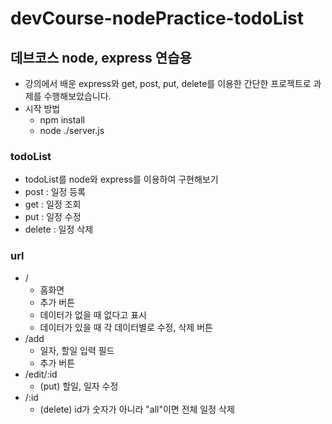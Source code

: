 # devCourse-nodePractice-todoList
## 데브코스 node, express 연습용
- 강의에서 배운 express와 get, post, put, delete를 이용한 간단한 프로젝트로 과제를 수행해보았습니다.
- 시작 방법
  - npm install
  - node ./server.js

### todoList
- todoList를 node와 express를 이용하여 구현해보기
- post : 일정 등록
- get : 일정 조회
- put : 일정 수정
- delete : 일정 삭제

### url
- /
  - 홈화면
  - 추가 버튼
  - 데이터가 없을 때 없다고 표시
  - 데이터가 있을 때 각 데이터별로 수정, 삭제 버튼
- /add
  - 일자, 할일 입력 필드
  - 추가 버튼
- /edit/:id
  - (put) 할일, 일자 수정
- /:id
  - (delete) id가 숫자가 아니라 "all"이면 전체 일정 삭제